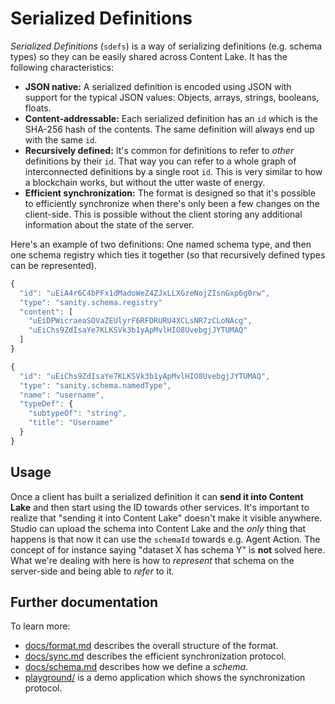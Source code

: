 # Serialized Definitions

_Serialized Definitions_ (`sdefs`) is a way of serializing definitions (e.g. schema types) so they can be easily shared across Content Lake.
It has the following characteristics:

- **JSON native:**
  A serialized definition is encoded using JSON with support for the typical JSON values: Objects, arrays, strings, booleans, floats.
- **Content-addressable:** Each serialized definition has an `id` which is the SHA-256 hash of the contents.
  The same definition will always end up with the same `id`.
- **Recursively defined:**
  It's common for definitions to refer to _other_ definitions by their `id`.
  That way you can refer to a whole graph of interconnected definitions by a single root `id`.
  This is very similar to how a blockchain works, but without the utter waste of energy.
- **Efficient synchronization:**
  The format is designed so that it's possible to efficiently synchronize when there's only been a few changes on the client-side.
  This is possible without the client storing any additional information about the state of the server.

Here's an example of two definitions: One named schema type, and then one schema registry which ties it together (so that recursively defined types can be represented).

```ts
{
  "id": "uEiA4r6C4bPFx1dMadoWeZ4ZJxLLXGzeNojZIsnGxp6g0rw",
  "type": "sanity.schema.registry"
  "content": [
    "uEiDPWicraeaSOVaZEUlyrF6RFDRURU4XCLsNR7zCLoNAcg",
    "uEiChs9ZdIsaYe7KLKSVk3b1yApMvlHIO8UvebgjJYTUMAQ"
  ]
}

{
  "id": "uEiChs9ZdIsaYe7KLKSVk3b1yApMvlHIO8UvebgjJYTUMAQ",
  "type": "sanity.schema.namedType",
  "name": "username",
  "typeDef": {
    "subtypeOf": "string",
    "title": "Username"
  }
}
```

## Usage

Once a client has built a serialized definition it can **send it into Content Lake** and then start using the ID towards other services.
It's important to realize that "sending it into Content Lake" doesn't make it visible anywhere.
Studio can upload the schema into Content Lake and the _only_ thing that happens is that now it can use the `schemaId` towards e.g. Agent Action.
The concept of for instance saying "dataset X has schema Y" is **not** solved here.
What we're dealing with here is how to _represent_ that schema on the server-side and being able to _refer_ to it.

## Further documentation

To learn more:

- [docs/format.md](docs/format.md) describes the overall structure of the format.
- [docs/sync.md](docs/sync.md) describes the efficient synchronization protocol.
- [docs/schema.md](docs/schema.md) describes how we define a _schema_.
- [playground/](playground) is a demo application which shows the synchronization protocol.
